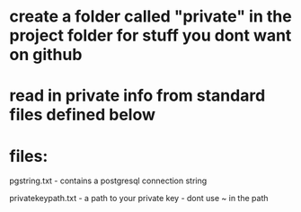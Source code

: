 # create a folder called "private" in the project folder for stuff you dont want on github
# read in private info from standard files defined below

# files:

pgstring.txt
    - contains a postgresql connection string

privatekeypath.txt
    - a path to your private key
    - dont use ~ in the path





